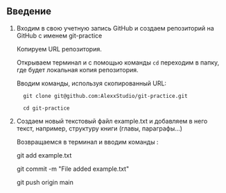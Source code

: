 ## Введение

1. Входим в свою учетную запись GitHub и создаем репозиторий на GitHub с именем git-practice
   
    Копируем URL репозитория.

    Открываем терминал и с помощью команды `cd` переходим в папку, где будет локальная копия репозитория.
   
    Вводим команды, используя скопированный URL:

         git clone git@github.com:AlexxStudio/git-practice.git

         cd git-practice
2.  Создаем новый текстовый файл  example.txt и добавляем в него текст, например, структуру книги (главы, параграфы...)
 
    Возвращаемся в терминал и вводим команды :
 
    git add example.txt
    
    git commit -m "File added example.txt"

    git push origin main

       
